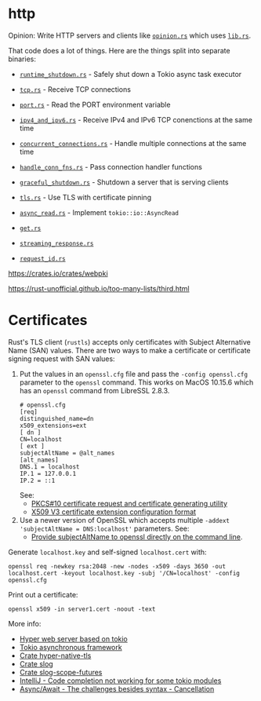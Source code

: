 # http

Opinion: Write HTTP servers and clients like [`opinion.rs`](src/bin/opinion.rs) which uses [`lib.rs`](src/lib.rs).

That code does a lot of things.  Here are the things split into separate binaries:
- [`runtime_shutdown.rs`](src/bin/runtime_shutdown.rs) - Safely shut down a Tokio async task executor
- [`tcp.rs`](src/bin/tcp.rs) - Receive TCP connections
- [`port.rs`](src/bin/port.rs) - Read the PORT environment variable
- [`ipv4_and_ipv6.rs`](src/bin/ipv4_and_ipv6.rs) - Receive IPv4 and IPv6 TCP conenctions at the same time
- [`concurrent_connections.rs`](src/bin/concurrent_connections.rs) - Handle multiple connections at the same time
- [`handle_conn_fns.rs`](src/bin/handle_conn_fns.rs) - Pass connection handler functions
- [`graceful_shutdown.rs`](src/bin/graceful_shutdown.rs) - Shutdown a server that is serving clients
- [`tls.rs`](src/bin/tls.rs) - Use TLS with certificate pinning
- [`async_read.rs`](src/bin/async_read.rs) - Implement `tokio::io::AsyncRead`

- [`get.rs`](src/bin/get.rs)
- [`streaming_response.rs`](src/bin/streaming_response.rs)
- [`request_id.rs`](src/bin/request_id.rs)


https://crates.io/crates/webpki

https://rust-unofficial.github.io/too-many-lists/third.html

# Certificates

Rust's TLS client (`rustls`) accepts only certificates with Subject Alternative Name (SAN) values.
There are two ways to make a certificate or certificate signing request with SAN values:
1. Put the values in an `openssl.cfg` file and pass the `-config openssl.cfg` parameter to the `openssl` command.
   This works on MacOS 10.15.6 which has an `openssl` command from LibreSSL 2.8.3.
   ```
   # openssl.cfg
   [req]
   distinguished_name=dn
   x509_extensions=ext
   [ dn ]
   CN=localhost
   [ ext ]
   subjectAltName = @alt_names
   [alt_names]
   DNS.1 = localhost
   IP.1 = 127.0.0.1
   IP.2 = ::1
   ```
   See:
   - [PKCS#10 certificate request and certificate generating utility](https://www.openssl.org/docs/man1.1.1/man1/req.html)
   - [X509 V3 certificate extension configuration format](https://www.openssl.org/docs/man1.1.1/man5/x509v3_config.html)
2. Use a newer version of OpenSSL which accepts multiple `-addext 'subjectAltName = DNS:localhost'` parameters.
   See:
   - [Provide subjectAltName to openssl directly on the command line](https://security.stackexchange.com/a/183973).

Generate `localhost.key` and self-signed `localhost.cert` with:
```
openssl req -newkey rsa:2048 -new -nodes -x509 -days 3650 -out localhost.cert -keyout localhost.key -subj '/CN=localhost' -config openssl.cfg
```

Print out a certificate:
```
openssl x509 -in server1.cert -noout -text
```


More info:
- [Hyper web server based on tokio](https://hyper.rs)
- [Tokio asynchronous framework](https://tokio.rs)
- [Crate hyper-native-tls](https://crates.io/crates/hyper-native-tls)
- [Crate slog](https://crates.io/crates/slog)
- [Crate slog-scope-futures](https://crates.io/crates/slog-scope-futures)
- [IntelliJ - Code completion not working for some tokio modules](https://github.com/intellij-rust/intellij-rust/issues/4706#issuecomment-608987405)
- [Async/Await - The challenges besides syntax - Cancellation](https://gist.github.com/Matthias247/ffc0f189742abf6aa41a226fe07398a8)
